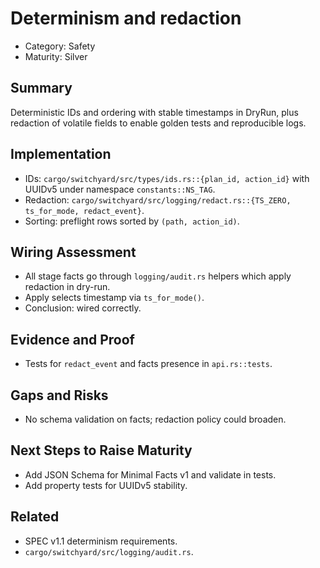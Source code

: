 # Determinism and redaction
- Category: Safety
- Maturity: Silver

## Summary
Deterministic IDs and ordering with stable timestamps in DryRun, plus redaction of volatile fields to enable golden tests and reproducible logs.

## Implementation
- IDs: `cargo/switchyard/src/types/ids.rs::{plan_id, action_id}` with UUIDv5 under namespace `constants::NS_TAG`.
- Redaction: `cargo/switchyard/src/logging/redact.rs::{TS_ZERO, ts_for_mode, redact_event}`.
- Sorting: preflight rows sorted by `(path, action_id)`.

## Wiring Assessment
- All stage facts go through `logging/audit.rs` helpers which apply redaction in dry-run.
- Apply selects timestamp via `ts_for_mode()`.
- Conclusion: wired correctly.

## Evidence and Proof
- Tests for `redact_event` and facts presence in `api.rs::tests`.

## Gaps and Risks
- No schema validation on facts; redaction policy could broaden.

## Next Steps to Raise Maturity
- Add JSON Schema for Minimal Facts v1 and validate in tests.
- Add property tests for UUIDv5 stability.

## Related
- SPEC v1.1 determinism requirements.
- `cargo/switchyard/src/logging/audit.rs`.
